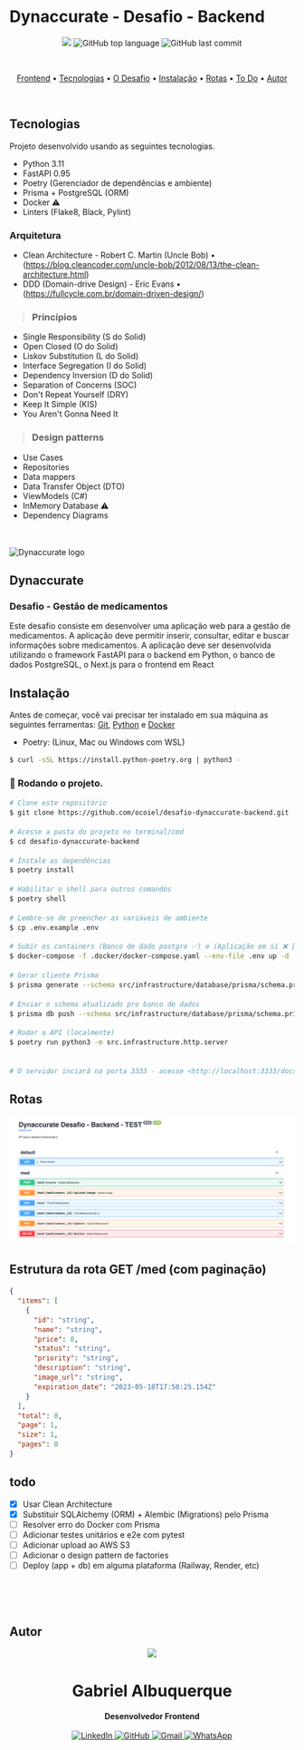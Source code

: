# Dynaccurate - Desafio - Backend

<p align="center">
  <img src="https://img.shields.io/static/v1?label=Desafio&message=Dynaccurate&color=blue&style=for-the-badge"/>
  <img alt="GitHub top language" src="https://img.shields.io/github/languages/top/ocoiel/desafio-dynaccurate-backend?color=blue&logo=Python&logoColor=white&style=for-the-badge">
  <img alt="GitHub last commit" src="https://img.shields.io/github/last-commit/ocoiel/desafio-dynaccurate-backend?color=blue&style=for-the-badge">
</p>
<br>

<p align="center">
  <a href="https://github.com/ocoiel/desafio-dynaccurate-frontend">Frontend</a> •
  <a href="#tecnologias">Tecnologias</a> •
  <a href="#dynaccurate">O Desafio</a> •
  <a href="#instalação">Instalação</a> •
  <a href="#rotas">Rotas</a> •
  <a href="#todo">To Do</a> •
  <a href="#autor">Autor</a>
</p>

<br>

## Tecnologias

Projeto desenvolvido usando as seguintes tecnologias.

- Python 3.11
- FastAPI 0.95
- Poetry (Gerenciador de dependências e ambiente)
- Prisma + PostgreSQL (ORM)
- Docker ⚠️
- Linters (Flake8, Black, Pylint)

### Arquitetura

- Clean Architecture - Robert C. Martin (Uncle Bob) • (https://blog.cleancoder.com/uncle-bob/2012/08/13/the-clean-architecture.html)
- DDD (Domain-drive Design) - Eric Evans • (https://fullcycle.com.br/domain-driven-design/)

> ### Princípios

- Single Responsibility (S do Solid)
- Open Closed (O do Solid)
- Liskov Substitution (L do Solid)
- Interface Segregation (I do Solid)
- Dependency Inversion (D do Solid)
- Separation of Concerns (SOC)
- Don't Repeat Yourself (DRY)
- Keep It Simple (KIS)
- You Aren't Gonna Need It

> ### Design patterns

- Use Cases
- Repositories
- Data mappers
- Data Transfer Object (DTO)
- ViewModels (C#)
- InMemory Database ⚠️
- Dependency Diagrams

<br>
<br>

<img src="./public/dynna2.webp" alt="Dynaccurate logo" />

## Dynaccurate

### Desafio - Gestão de medicamentos

Este desafio consiste em desenvolver uma aplicação web para a gestão de
medicamentos. A aplicação deve permitir inserir, consultar, editar e buscar informações sobre
medicamentos. A aplicação deve ser desenvolvida utilizando o framework FastAPI para o backend em
Python, o banco de dados PostgreSQL, o Next.js para o frontend em React

## Instalação

Antes de começar, você vai precisar ter instalado em sua máquina as seguintes ferramentas:
[Git](https://git-scm.com), [Python](https://www.python.org/downloads/) e [Docker](https://docs.docker.com/compose/install/)

- Poetry: (Linux, Mac ou Windows com WSL)

```bash
$ curl -sSL https://install.python-poetry.org | python3 -
```

### 🎲 Rodando o projeto.

```bash
# Clone este repositório
$ git clone https://github.com/ocoiel/desafio-dynaccurate-backend.git

# Acesse a pasta do projeto no terminal/cmd
$ cd desafio-dynaccurate-backend

# Instale as dependências
$ poetry install

# Habilitar o shell para outros comandos
$ poetry shell

# Lembre-se de preencher as variáveis de ambiente
$ cp .env.example .env

# Subir os containers (Banco de dado postgre ✅) e (Aplicação em si ❌ [erro no Prisma - ToDo])
$ docker-compose -f .docker/docker-compose.yaml --env-file .env up -d

# Gerar cliente Prisma
$ prisma generate --schema src/infrastructure/database/prisma/schema.prisma

# Enviar o schema atualizado pro banco de dados
$ prisma db push --schema src/infrastructure/database/prisma/schema.prisma

# Rodar a API (localmente)
$ poetry run python3 -m src.infrastructure.http.server


# O servidor inciará na porta 3333 - acesse <http://localhost:3333/docs>
```

## Rotas

<img src="./docs/rotas.png" alt="Rotas do backend">

<br />

## Estrutura da rota GET /med (com paginação)

```json
{
  "items": [
    {
      "id": "string",
      "name": "string",
      "price": 0,
      "status": "string",
      "priority": "string",
      "description": "string",
      "image_url": "string",
      "expiration_date": "2023-05-18T17:58:25.154Z"
    }
  ],
  "total": 0,
  "page": 1,
  "size": 1,
  "pages": 0
}
```

## todo

- [x] Usar Clean Architecture
- [x] Substituir SQLAlchemy (ORM) + Alembic (Migrations) pelo Prisma
- [ ] Resolver erro do Docker com Prisma
- [ ] Adicionar testes unitários e e2e com pytest
- [ ] Adicionar upload ao AWS S3
- [ ] Adicionar o design pattern de factories
- [ ] Deploy (app + db) em alguma plataforma (Railway, Render, etc)

<br><br><br>

## Autor

<div align="center">
<img src="https://images.weserv.nl/?url=avatars.githubusercontent.com/u/33906351?v=4&h=100&w=100&fit=cover&mask=circle&maxage=7d" />
<h1>Gabriel Albuquerque</h1>
<strong>Desenvolvedor Frontend</strong>
<br/>
<br/>

<a href="https://linkedin.com/in/albuquerque-gabrielc" target="_blank">
<img alt="LinkedIn" src="https://img.shields.io/badge/linkedin-%230077B5.svg?style=for-the-badge&logo=linkedin&logoColor=white"/>
</a>

<a href="https://github.com/ocoiel" target="_blank">
<img alt="GitHub" src="https://img.shields.io/badge/github-%23121011.svg?style=for-the-badge&logo=github&logoColor=white"/>
</a>

<a href="mailto:albuquerque.gabrielc@gmail.com?subject=Fala%20Gabriel" target="_blank">
<img alt="Gmail" src="https://img.shields.io/badge/Gmail-D14836?style=for-the-badge&logo=gmail&logoColor=white" />
</a>

<a href="https://api.whatsapp.com/send?phone=5521990363677" target="_blank">
<img alt="WhatsApp" src="https://img.shields.io/badge/WhatsApp-25D366?style=for-the-badge&logo=whatsapp&logoColor=white"/>
</a>

<br/>
<br/>
</div>

